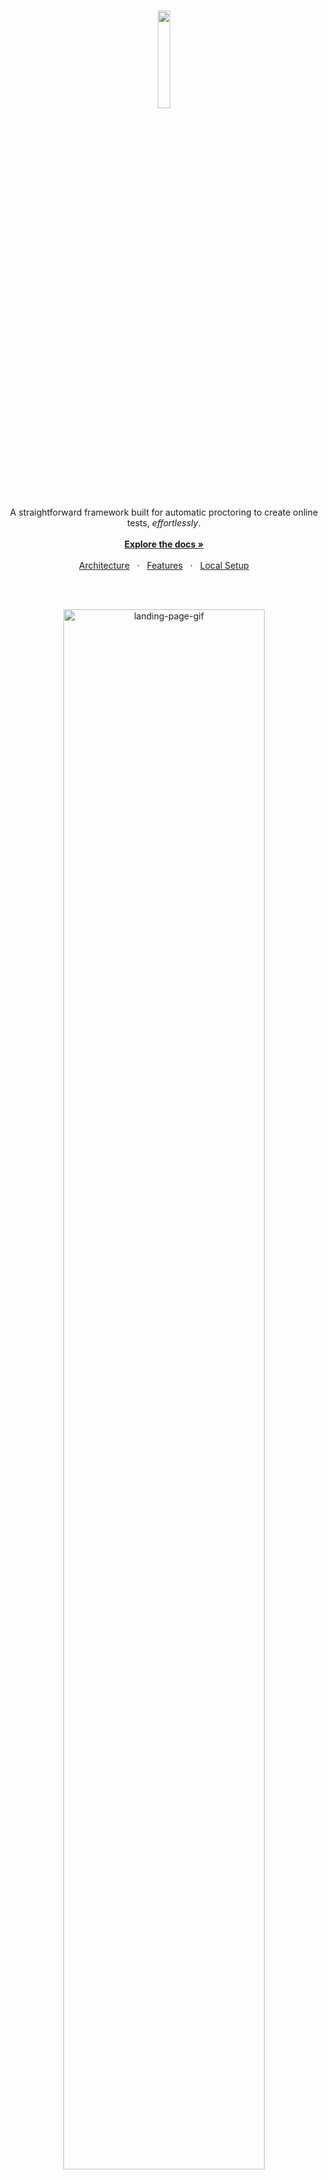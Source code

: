 <br />
<p align="center">
  <img src="./client/src/assets/logofont.svg" width="20%" />
</p>

<p align="center">
  A straightforward framework built for automatic proctoring to create online tests, <i>effortlessly</i>.
  <br />
  <br />
  <a href="#table-of-content"><b>Explore the docs »</b></a>
  <br />
  <br />
  <a href="#architecture-and-design">Architecture</a>
  &nbsp;&nbsp;·&nbsp;&nbsp;
  <a href="#demonstration">Features</a>
  &nbsp;&nbsp;·&nbsp;&nbsp;
  <a href="#contributing">Local Setup</a>
  <br />
</p>

<br />
<br />

<p align="center">
  <img src="./images/landing_page.gif" alt="landing-page-gif" width="80%" />
</p>

<br />

### Table Of Content

- [Architecture](#architecture-and-design)
- [Design](#design)
- [Demonstration & Features](#demonstration)
- [Technologies Used](#technologies-used)
- [Local Setup & Contributing](#contributing)
- [License](#license-)
- [Authors](#authors)

<br />

### Problem we are trying to solve?

Due to Covid 19, remote learning has been a constant and so have been online examinations. 
<br />
But proctoring has always been a task and cheating and unfair practices have always been a problem.
<br />

**Problems with the exisiting sytem?**

The current solutions assumes to have 2 platforms 
- One for testing purposes like Google Form for writing exams 
- And another, video conferencing platforms like meet or zoom for manual proctoring.

Our PS poses to develop an application that can automatically proctor and monitor students, without the need of manual proctoring - ie without a teacher's aid.

### Market & User Research

- On market research, the products available found, are paid.
- On user research and feedback from students, UX of such platforms isn't upto the mark.
- UX from the client's end isn't frictionless, it was expected by the client to upload questions on their platforms. 
- The existing product doesn't seem to have an accessible Admin Dashboard.

That's where we come into picture.
<br />
<br />

## Architecture and Design

The tradeoff in a Hackathon: `Speed over quality`

But something that we are proud of is, we tried to follow ideal software development practices.

- Architecture
- Design
- Code
<br />

The presentation for Aankh can be found [here](https://docs.google.com/presentation/d/1h3WqCwEhf5xG7TsZ-yNuDoE9ybbFiaAMEsltQ3KrLEc/edit?usp=sharing).

### Architecture

- The architecture and workflow was built using [excalidraw](https://excalidraw.com) and it is freaking [brilliant](https://github.com/excalidraw/excalidraw).
<br />
<img src="./images/architecture.svg" />
<br />

### Design

- The designs were built using [Figma](figma.com) and were brought to life with [React](https://beta.reactjs.org).
- [Design Link](https://www.figma.com/file/pbuXQGcgFpsi2lgEbtllXf/aankh)

<br />
  <img src="./images/all_designs.svg" />
<br />

## Demonstration

<br />

**Register & Login**

<p align="left">
  <img src='./images/landing_1.png' alt='Intro Screen' width="80%">
  <img src='./images/landing_2.png' alt='Features' width="80%">
  <img src='./images/landing_3.png' alt='Features 2' width="80%">
</p>

<br />

**Creating a Test and Dashbaord**

<table>
    <tr>
        <td>
            <img src='./images/create.png' alt='Create Test'>
        </td>
        <td>
            <img src='./images/dashboard.png' alt='Dashboard'>
        </td>
    </tr>
    <tr>
        <td>
          <p>Creating a test and expecting a Google/Microsoft Form Link</p>
        </td>
        <td>
          <p>Admin Dashboard: Tests arranged chronologically.</p>
        </td>
    </tr>
</table>

<br />

**Test Admin Dashboard**

<table>
    <tr>
        <td>
            <img src='./images/test_dashboard_1.png' alt='Test Dashboard'>
        </td>
        <td>
            <img src='./images/test_dashboard_2.png' alt='Test Dashboard 2'>
        </td>
    </tr>
    <tr>
        <td>
          <p>Test Dashboard: Admin can see statistics - no. of students with warnings and above the threshold.</p>
        </td>
        <td>
          <p>Admin Dashboard: Admin can Terminate or Continue a students exam based on warnings.</p>
        </td>
    </tr>
</table>

<br />

**Checks for cheating**

- Face Verification
- Voice Detection
- Multiple People Detection
- Dev Tools Check
- Multiple Tabs Check
- Full Screen Check
<br />

<table>
    <tr>
        <td>
            <img src='./images/test_response_1.png' alt='Full Screen Detect'>
        </td>
        <td>
            <img src='./images/test_response_2.png' alt='Dev Tools'>
        </td>
    </tr>
    <tr>
        <td>
            <img src='./images/test_response_3.png' alt='Face Not Visible'>
        </td>
        <td>
            <img src='./images/test_response_4.png' alt='Multiple People'>
        </td>
    </tr>
</table>

<br />

Also, **ideas rejected**: These were rejcted due to false positives and unsurity of cheating.

- Eye Tracking
- Object detection
- Mouse Tracking

<br />

## Technologies Used

<br />

- Workflow and Architecture Design
  - Excalidraw
- Prototyping and Frontend Design
  - Figma
- Frontend
  - React.js
  - CSS
- Backend
  - Node.js (Express.js)
  - MongoDB
- Machine Learning
  - OpenCV
  - Tensorflow_hub
  - Flask

<br />

**Dependencies**

A freaking huge shoutout to:
- [react-webcam](https://www.npmjs.com/package/react-webcam)
- [devtools-detect](https://www.npmjs.com/package/devtools-detect)
- [react-chartjs-2](https://www.npmjs.com/package/react-chartjs-2)
- [chartjs](https://www.npmjs.com/package/chartjs)

<br />
<br />

## Contributing

**Local Setup || Project Structure**

NOTE: Individual instructions can be found in respective directories.

- The project contains 4 broad directories.

```
*
├───client
├───extension
├───model
└───server
```

- `client`: The frontend for the application.
- `extension`: Chrome/Edge extension to keep a track of browser tabs.
- `model`: Model APIs for Machine Learning.
- `server`: The backend for the application.

<br />

**Client**

For local setup of frontend:
- `cd client`
- `npm i`
- `npm start`
- Go to `localhost:3000`

Structure

```
src
├───assets
├───components
├───containers
└───index.js
```

Individual Component & Container Structure

```
component
├───component.jsx
└───component.css
```

<br />
<br />

**Extension**

Read [this](https://github.com/tusharnankani/LeadsTracker#using-this-extension) or [this](https://github.com/dheerajdlalwani/back-to-work/#how-to-install) for a brief description for installing extensions.
- Open new tab & type: `chrome://extensions` or `edge://extensions`.
- Look for the Developer mode toggle & turn it on if it's not already.
- After cloning the repository, click on `Load Unpacked` and select the `extension` directory.

<br />
<br />

**Model**

The complete setup can be found in the [`model` directory](./model).

NOTE:

- Apart from this `tensorflow` and `tensorflow_hub` should be installed .
- The face-pose-estimation model is not final it is just a placeholder for now(will improve it as we get time).
- How to convert javascript array for image into image tensor that part is remaining.

<br />
<br />

**Server**

For local setup of backend:
- `cd server`
- `npm i`
- `npm start`

```
server
├───controllers
├───middlewares
├───models
├───routes
└───package.json
```

<br />
<br />

### License 📜

[GPU License](/LICENSE)

<br />

### Authors

- Vivek Namaye 
  - [LinkedIn](https://www.linkedin.com/in/viveknamaye/)
- Akshay Kanade 
  - [LinkedIn](https://www.linkedin.com/in/akshaykanade/)
- Tushar Nankani
  - [Twitter](https://twitter.com/tusharnankanii) 

<sub>We are Team VAT, not Value Added Tax, but Vivek, Akshay and myself, Tushar.</sub>
